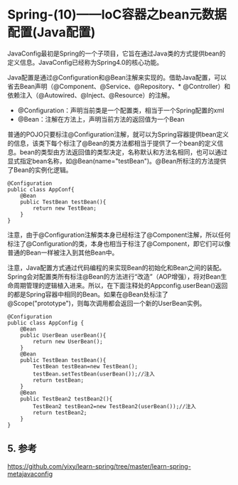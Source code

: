 # Spring-(10)——IoC容器之bean元数据配置(Java配置)

JavaConfig最初是Spring的一个子项目，它旨在通过Java类的方式提供bean的定义信息。JavaConfig已经称为Spring4.0的核心功能。

Java配置是通过@Configuration和@Bean注解来实现的。借助Java配置，可以省去Bean声明（@Component、@Service、@Repository、* @Controller）和依赖注入（@Autowired、@Inject、@Resource）的注解。

* @Configuration：声明当前类是一个配置类，相当于一个Spring配置的xml
* @Bean：注解在方法上，声明当前方法的返回值为一个Bean

普通的POJO只要标注@Configuration注解，就可以为Spring容器提供bean定义的信息，该类下每个标注了@Bean的类方法都相当于提供了一个bean的定义信息。bean的类型由方法返回值的类型决定，名称默认和方法名相同，也可以通过显式指定bean名称，如@Bean(name="testBean")。@Bean所标注的方法提供了Bean的实例化逻辑。

```
@Configuration
public class AppConf{
    @Bean
    public TestBean testBean(){
        return new TestBean;
    }
}
```

注意，由于@Configuration注解类本身已经标注了@Component注解，所以任何标注了@Configuration的类，本身也相当于标注了@Component，即它们可以像普通的Bean一样被注入到其他Bean中。

注意，Java配置方式通过代码编程的来实现Bean的初始化和Bean之间的装配。Spring会对配置类所有标注@Bean的方法进行“改造”（AOP增强），将对Bean生命周期管理的逻辑植入进来。所以，在下面注释处的Appconfig.userBean()返回的都是Spring容器中相同的Bean。如果在@Bean处标注了@Scope("prototype")，则每次调用都会返回一个新的UserBean实例。

```
@Configuration
public class AppConfig {
    @Bean
    public UserBean userBean(){
        return new UserBean();
    }
    @Bean
    public TestBean testBean(){
        TestBean testBean=new TestBean();
        testBean.setTestBean(userBean());//注入
        return testBean;
    }
    @Bean
    public TestBean2 testBean2(){
        TestBean2 testBean2=new TestBean2(userBean());//注入
        return testBean2;
    }
}
```

## 5. 参考

https://github.com/yixy/learn-spring/tree/master/learn-spring-metajavaconfig
